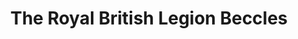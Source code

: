 ---
title: "The Royal British Legion Beccles"
url: /beccles/the-royal-british-legion-beccles/
shop: Gebrauchtwaren
---